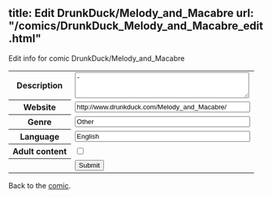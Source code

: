 title: Edit DrunkDuck/Melody_and_Macabre
url: "/comics/DrunkDuck_Melody_and_Macabre_edit.html"
---
Edit info for comic DrunkDuck/Melody_and_Macabre

<form name="comic" action="http://gaepostmail.appspot.com/comic/" method="post">
<table class="comicinfo">
<tr>
<th>Description</th><td><textarea name="description" cols="40" rows="3">-</textarea></td>
</tr>
<tr>
<th>Website</th><td><input type="text" name="url" value="http://www.drunkduck.com/Melody_and_Macabre/" size="40"/></td>
</tr>
<tr>
<th>Genre</th><td><input type="text" name="genre" value="Other" size="40"/></td>
</tr>
<tr>
<th>Language</th><td><input type="text" name="language" value="English" size="40"/></td>
</tr>
<tr>
<th>Adult content</th><td><input type="checkbox" name="adult" value="adult" /></td>
</tr>
<tr>
<th></th><td>
<input type="hidden" name="comic" value="DrunkDuck_Melody_and_Macabre" />
<input type="submit" name="submit" value="Submit" />
</td>
</tr>
</table>
</form>

Back to the [comic](DrunkDuck_Melody_and_Macabre.html).
